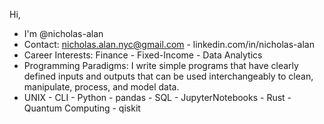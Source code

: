 Hi,
- I'm @nicholas-alan
- Contact: nicholas.alan.nyc@gmail.com - linkedin.com/in/nicholas-alan
- Career Interests: Finance - Fixed-Income - Data Analytics
- Programming Paradigms: I write simple programs that have clearly defined inputs and outputs that can be used interchangeably to clean, manipulate, process, and model data.
- UNIX - CLI - Python - pandas - SQL - JupyterNotebooks - Rust - Quantum Computing - qiskit

